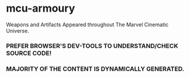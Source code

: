 # mcu-armoury
Weapons and Artifacts Appeared throughout The Marvel Cinematic Universe.

### PREFER BROWSER'S DEV-TOOLS TO UNDERSTAND/CHECK SOURCE CODE!
### MAJORITY OF THE CONTENT IS DYNAMICALLY GENERATED.

